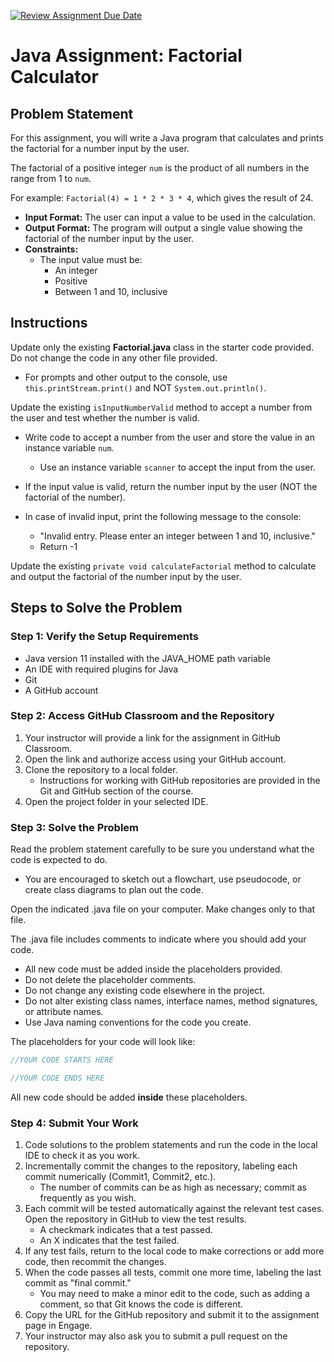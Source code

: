 [![Review Assignment Due Date](https://classroom.github.com/assets/deadline-readme-button-24ddc0f5d75046c5622901739e7c5dd533143b0c8e959d652212380cedb1ea36.svg)](https://classroom.github.com/a/YQBIqMDk)
# Java Assignment: Factorial Calculator

## Problem Statement
For this assignment, you will write a Java program that calculates and prints the factorial for a number input by the user.

The factorial of a positive integer `num` is the product of all numbers in the range from 1 to `num`.

For example: `Factorial(4) = 1 * 2 * 3 * 4`, which gives the result of 24.

- **Input Format:** The user can input a value to be used in the calculation.
- **Output Format:** The program will output a single value showing the factorial of the number input by the user.
- **Constraints:**
    - The input value must be:
      - An integer
      - Positive
      - Between 1 and 10, inclusive


## Instructions

Update only the existing **Factorial.java** class in the starter code provided. Do not change the code in any other file provided.

- For prompts and other output to the console, use `this.printStream.print()` and NOT `System.out.println()`.

Update the existing `isInputNumberValid` method to accept a number from the user and test whether the number is valid.

- Write code to accept a number from the user and store the value in an instance variable `num`. 

  - Use an instance variable `scanner` to accept the input from the user.
- If the input value is valid, return the number input by the user (NOT the factorial of the number).
- In case of invalid input, print the following message to the console:
  - "Invalid entry. Please enter an integer between 1 and 10, inclusive."
  - Return -1

Update the existing `private void calculateFactorial` method to calculate and output the factorial of the number input by the user.

## Steps to Solve the Problem

### Step 1: Verify the Setup Requirements

* Java version 11 installed with the JAVA_HOME path variable
* An IDE with required plugins for Java 
* Git
* A GitHub account

### Step 2: Access GitHub Classroom and the Repository

1. Your instructor will provide a link for the assignment in GitHub Classroom.
2. Open the link and authorize access using your GitHub account.
3. Clone the repository to a local folder.
   - Instructions for working with GitHub repositories are provided in the Git and GitHub section of the course.
4. Open the project folder in your selected IDE.

### Step 3: Solve the Problem

Read the problem statement carefully to be sure you understand what the code is expected to do.

- You are encouraged to sketch out a flowchart, use pseudocode, or create class diagrams to plan out the code.

Open the indicated .java file on your computer. Make changes only to that file.

The .java file includes comments to indicate where you should add your code. 

* All new code must be added inside the placeholders provided. 
* Do not delete the placeholder comments.
* Do not change any existing code elsewhere in the project.
* Do not alter existing class names, interface names, method signatures, or attribute names.
* Use Java naming conventions for the code you create. 

The placeholders for your code will look like:

```java
//YOUR CODE STARTS HERE

//YOUR CODE ENDS HERE
```

All new code should be added **inside** these placeholders.

### Step 4: Submit Your Work

1. Code solutions to the problem statements and run the code in the local IDE to check it as you work.
2. Incrementally commit the changes to the repository, labeling each commit numerically (Commit1, Commit2, etc.).
   - The number of commits can be as high as necessary; commit as frequently as you wish.
3. Each commit will be tested automatically against the relevant test cases. Open the repository in GitHub to view the test results.
   - A checkmark indicates that a test passed.
   - An X indicates that the test failed.
4. If any test fails, return to the local code to make corrections or add more code, then recommit the changes.
5. When the code passes all tests, commit one more time, labeling the last commit as "final commit."
   - You may need to make a minor edit to the code, such as adding a comment, so that Git knows the code is different.
6. Copy the URL for the GitHub repository and submit it to the assignment page in Engage.
7. Your instructor may also ask you to submit a pull request on the repository.
